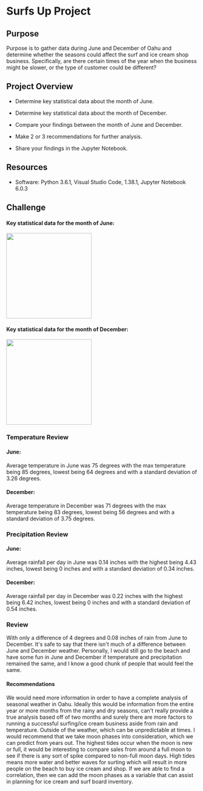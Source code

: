 # Surfs Up Project

## Purpose
Purpose is to gather data during June and December of Oahu and determine whether the seasons could affect the surf and ice cream shop business. Specifically, are there certain times of the year when the business might be slower, or the type of customer could be different?

## Project Overview

- Determine key statistical data about the month of June.

- Determine key statistical data about the month of December.

- Compare your findings between the month of June and December.

- Make 2 or 3 recommendations for further analysis.

- Share your findings in the Jupyter Notebook.


## Resources
- Software: Python 3.6.1, Visual Studio Code, 1.38.1, Jupyter Notebook 6.0.3
## Challenge
####   Key statistical data for the month of June:
<img src="https://github.com/vrod237/surfs_up/blob/master/june.png" width="225">

####   Key statistical data for the month of December:
<img src="https://github.com/vrod237/surfs_up/blob/master/dec.png" width="225">

### Temperature Review
#### June: 
Average temperature in June was 75 degrees with the max temperature being 85 degrees, lowest being 64 degrees and with a standard deviation of 3.26 degrees.

#### December: 
Average temperature in December was 71 degrees with the max temperature being 83 degrees, lowest being 56 degrees and with a standard deviation of 3.75 degrees.

### Precipitation Review
#### June: 
Average rainfall per day in June was 0.14 inches with the highest being 4.43 inches, lowest being 0 inches and with a standard deviation of 0.34 inches.

#### December: 
Average rainfall per day in December was 0.22 inches with the highest being 6.42 inches, lowest being 0 inches and with a standard deviation of 0.54 inches.

### Review
With only a difference of 4 degrees and 0.08 inches of rain from June to December. It's safe to say that there isn't much of a difference between June and December weather. Personally, I would still go to the beach and have some fun in June and December if temperature and precipitation remained the same, and I know a good chunk of people that would feel the same. 

#### Recommendations
We would need more information in order to have a complete analysis of seasonal weather in Oahu. Ideally this would be information from the entire year or more months from the rainy and dry seasons, can't really provide a true analysis based off of two months and surely there are more factors to running a successful surfing/ice cream business aside from rain and temperature. Outside of the weather, which can be unpredictable at times. I would recommend that we take moon phases into consideration, which we can predict from years out. The highest tides occur when the moon is new or full, it would be interesting to compare sales from around a full moon to see if there is any sort of spike compared to non-full moon days. High tides means more water and better waves for surting which will result in more people on the beach to buy ice cream and shop. If we are able to find a correlation, then we can add the moon phases as a variable that can assist in planning for ice cream and surf board inventory. 
